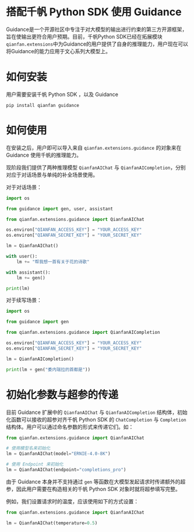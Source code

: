 # 搭配千帆 Python SDK 使用 Guidance

Guidance是一个开源社区中专注于对大模型的输出进行约束的第三方开源框架，旨在使输出更符合用户预期。目前，千帆Python SDK已经在拓展模块`qianfan.extensions`中为Guidance的用户提供了自身的推理能力，用户现在可以将Guidance的能力应用于文心系列大模型上。

# 如何安装

用户需要安装千帆 Python SDK ，以及 Guidance

```shell
pip install qianfan guidance
```

# 如何使用

在安装之后，用户即可以导入来自 `qianfan.extensions.guidance` 的对象来在 Guidance 使用千帆的推理能力。

现阶段我们提供了两种推理模型 `QianfanAIChat` 与 `QianfanAICompletion`，分别对应于对话场景与单纯的补全场景使用。

对于对话场景：

```python
import os

from guidance import gen, user, assistant

from qianfan.extensions.guidance import QianfanAIChat

os.environ["QIANFAN_ACCESS_KEY"] = "YOUR_ACCESS_KEY"
os.environ["QIANFAN_SECRET_KEY"] = "YOUR_SECRET_KEY"

lm = QianfanAIChat()

with user():
    lm += "帮我想一首有关于花的诗歌"

with assistant():
    lm += gen()

print(lm)
```

对于续写场景：

```python
import os

from guidance import gen

from qianfan.extensions.guidance import QianfanAICompletion

os.environ["QIANFAN_ACCESS_KEY"] = "YOUR_ACCESS_KEY"
os.environ["QIANFAN_SECRET_KEY"] = "YOUR_SECRET_KEY"

lm = QianfanAICompletion()

print(lm + gen("委内瑞拉的首都是"))
```

# 初始化参数与超参的传递

目前 Guidance 扩展中的 `QianfanAIChat` 与 `QianfanAICompletion` 结构体，初始化函数可以接收的超参对齐千帆 Python SDK 的 `ChatCompletion` 与 `Completion` 结构体。用户可以通过命名参数的形式来传递它们。如：

```python
from qianfan.extensions.guidance import QianfanAIChat

# 使用模型名来初始化
lm = QianfanAIChat(model="ERNIE-4.0-8K")

# 使用 Endpoint 来初始化
lm = QianfanAIChat(endpoint="completions_pro")
```

由于 Guidance 本身并不支持通过 `gen` 等函数在大模型发起请求时传递额外的超参，因此用户需要在构造相关的千帆 Python SDK 对象时就将超参填写完整。

例如，我们设置请求时的温度，应该使用如下的方式设置：

```python
from qianfan.extensions.guidance import QianfanAIChat

lm = QianfanAIChat(temperature=0.5)
```
